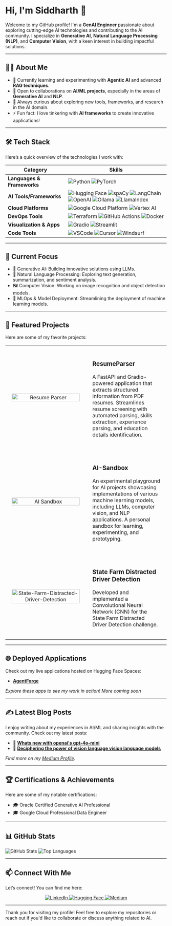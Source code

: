 # Hi, I'm Siddharth 👋 

Welcome to my GitHub profile! I'm a **GenAI Engineer** passionate about exploring cutting-edge AI technologies and contributing to the AI community. I specialize in **Generative AI**, **Natural Language Processing (NLP)**, and **Computer Vision**, with a keen interest in building impactful solutions.

---

## 👨‍💻 About Me

- 🌱 Currently learning and experimenting with **Agentic AI** and advanced **RAG techniques**.
- 🤝 Open to collaborations on **AI/ML projects**, especially in the areas of **Generative AI** and **NLP**.
- 🧠 Always curious about exploring new tools, frameworks, and research in the AI domain.
- ⚡ Fun fact: I love tinkering with **AI frameworks** to create innovative applications!

---

## 🛠️ Tech Stack

Here’s a quick overview of the technologies I work with:

| **Category**           | **Skills**                                                                                     |
|-------------------------|-----------------------------------------------------------------------------------------------|
| **Languages & Frameworks** | ![Python](https://img.shields.io/badge/Python-3776AB?style=for-the-badge&logo=python&logoColor=white) ![PyTorch](https://img.shields.io/badge/PyTorch-EE4C2C?style=for-the-badge&logo=pytorch&logoColor=white) |
| **AI Tools/Frameworks**       | ![Hugging Face](https://img.shields.io/badge/Hugging%20Face-FFD21E?style=for-the-badge&logo=huggingface&logoColor=black) ![spaCy](https://img.shields.io/badge/spaCy-09A3D5?style=for-the-badge&logo=spacy&logoColor=white) ![LangChain](https://img.shields.io/badge/LangChain-121D33?style=for-the-badge&logo=chainlink&logoColor=white) ![OpenAI](https://img.shields.io/badge/OpenAI-412991?style=for-the-badge&logo=openai&logoColor=white) ![Ollama](https://img.shields.io/badge/Ollama-FF6F00?style=for-the-badge&logoColor=white) ![LlamaIndex](https://img.shields.io/badge/LlamaIndex-11B981?style=for-the-badge&logoColor=white) |
| **Cloud Platforms**     | ![Google Cloud Platform](https://img.shields.io/badge/Google%20Cloud-4285F4?style=for-the-badge&logo=google-cloud&logoColor=white) ![Vertex AI](https://img.shields.io/badge/Vertex%20AI-34A853?style=for-the-badge&logoColor=white) |
| **DevOps Tools**        | ![Terraform](https://img.shields.io/badge/Terraform-623CE4?style=for-the-badge&logo=terraform&logoColor=white) ![GitHub Actions](https://img.shields.io/badge/GitHub%20Actions-2088FF?style=for-the-badge&logo=github-actions&logoColor=white) ![Docker](https://img.shields.io/badge/Docker-2496ED?style=for-the-badge&logo=docker&logoColor=white) |
| **Visualization & Apps**| ![Gradio](https://img.shields.io/badge/Gradio-FF7043?style=for-the-badge&logoColor=white) ![Streamlit](https://img.shields.io/badge/Streamlit-FF4B4B?style=for-the-badge&logoColor=white) |
| **Code Tools**          | ![VSCode](https://img.shields.io/badge/VSCode-007ACC?style=for-the-badge&logo=visual-studio-code&logoColor=white) ![Cursor](https://img.shields.io/badge/Cursor-333333?style=for-the-badge&logoColor=white) ![Windsurf](https://img.shields.io/badge/Windsurf-00A1E0?style=for-the-badge&logoColor=white) |

---

## 🎯 Current Focus

- 🤖 Generative AI: Building innovative solutions using LLMs.
- 📝 Natural Language Processing: Exploring text generation, summarization, and sentiment analysis.
- 🖼️ Computer Vision: Working on image recognition and object detection models.
- 🚀 MLOps & Model Deployment: Streamlining the deployment of machine learning models.

---

## 🌟 Featured Projects

Here are some of my favorite projects:

<table>
  <tr>
    <td width="50%" align="center" style="padding: 20px;">
      <a href="https://github.com/SID-SURANGE/ResumeParser">
        <img width="100%" src="https://github-readme-stats.vercel.app/api/pin/?username=SID-SURANGE&repo=ResumeParser&theme=dark" alt="Resume Parser">
      </a>
    </td>
    <td width="50%" style="padding: 20px;">
      <h3>ResumeParser</h3>
      <p>A FastAPI and Gradio-powered application that extracts structured information from PDF resumes. Streamlines resume screening with automated parsing, skills extraction, experience parsing, and education details identification.</p>
    </td>
  </tr>
  <tr>
    <td width="50%" align="center" style="padding: 20px;">
      <a href="https://github.com/SID-SURANGE/AI-Sandbox">
        <img width="100%" src="https://github-readme-stats.vercel.app/api/pin/?username=SID-SURANGE&repo=AI-Sandbox&theme=dark" alt="AI Sandbox">
      </a>
    </td>
    <td width="50%" style="padding: 20px;">
      <h3>AI-Sandbox</h3>
      <p>An experimental playground for AI projects showcasing implementations of various machine learning models, including LLMs, computer vision, and NLP applications. A personal sandbox for learning, experimenting, and prototyping.</p>
    </td>
  </tr>
  <tr>
    <td width="50%" align="center" style="padding: 20px;">
      <a href="https://github.com/SID-SURANGE/State-Farm-Distracted-Driver-Detection">
        <img width="100%" src="https://github-readme-stats.vercel.app/api/pin/?username=SID-SURANGE&repo=State-Farm-Distracted-Driver-Detection&theme=dark" alt="State-Farm-Distracted-Driver-Detection">
      </a>
    </td>
    <td width="50%" style="padding: 20px;">
      <h3>State Farm Distracted Driver Detection</h3>
      <p>Developed and implemented a Convolutional Neural Network (CNN) for the State Farm Distracted Driver Detection challenge.</p>
    </td>
  </tr>
</table>

---

## 🌐 Deployed Applications

Check out my live applications hosted on Hugging Face Spaces:

- **[AgentForge](https://huggingface.co/spaces/SIDS92/AgentForge)**  

*Explore these apps to see my work in action! More coming soon*

---


## ✍️ Latest Blog Posts

I enjoy writing about my experiences in AI/ML and sharing insights with the community. Check out my latest posts:

- 📝 **[Whats new with openai's gpt-4o-mini](https://medium.com/@ssurange.dev/whats-new-with-openai-s-gpt-4o-mini-97a79e6047c3)**
- 📝 **[Deciphering the power of vision language vision language models](https://medium.com/@ssurange.dev/deciphering-the-power-of-vision-language-vision-language-models-b873e06daae5)**

*Find more on my [Medium Profile](#).*

---

## 🏆 Certifications & Achievements

Here are some of my notable certifications:

- 🎓 Oracle Certified Generative AI Professional
- 🎓 Google Cloud Professional Data Engineer

---

## 📊 GitHub Stats

![GitHub Stats](https://github-readme-stats.vercel.app/api?username=SID-SURANGE&show_icons=true&theme=radical)
![Top Languages](https://github-readme-stats.vercel.app/api/top-langs/?username=SID-SURANGE&layout=compact&theme=radical)

---

## 📫 Connect With Me

Let’s connect! You can find me here:

<p align="center">
  <a href="https://www.linkedin.com/in/siddharthsurange/" target="_blank">
    <img src="https://img.shields.io/badge/LinkedIn-%230077B5.svg?style=for-the-badge&logo=linkedin&logoColor=white" alt="LinkedIn">
  </a>
  <a href="https://huggingface.co/SIDS92" target="_blank">
    <img src="https://img.shields.io/badge/HuggingFace-%23FF6F00.svg?style=for-the-badge&logo=huggingface&logoColor=white" alt="Hugging Face">
  </a>
  <a href="https://medium.com/@ssurange.dev" target="_blank">
    <img src="https://img.shields.io/badge/Medium-%23000000.svg?style=for-the-badge&logo=medium&logoColor=white" alt="Medium">
  </a>
</p>


---

Thank you for visiting my profile! Feel free to explore my repositories or reach out if you'd like to collaborate or discuss anything related to AI.
